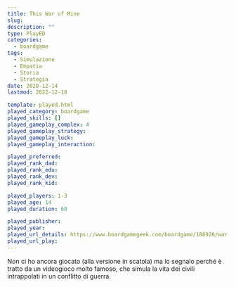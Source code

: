```yaml
---
title: This War of Mine
slug: 
description: ""
type: PlayED
categories:
  - boardgame
tags:
  - Simulazione
  - Empatia
  - Storia
  - Strategia
date: 2020-12-14
lastmod: 2022-12-18

template: played.html
played_category: boardgame
played_skills: []
played_gameplay_complex: 4
played_gameplay_strategy: 
played_gameplay_luck: 
played_gameplay_interaction: 

played_preferred: 
played_rank_dad: 
played_rank_edu: 
played_rank_dev: 
played_rank_kid: 

played_players: 1-3
played_age: 14
played_duration: 60

played_publisher: 
played_year: 
played_url_details: https://www.boardgamegeek.com/boardgame/188920/war-mine-board-game
played_url_play: 
---
```


Non ci ho ancora giocato (alla versione in scatola) ma lo segnalo perché è tratto da un videogioco molto famoso, che simula la vita dei civili intrappolati in un conflitto di guerra.


